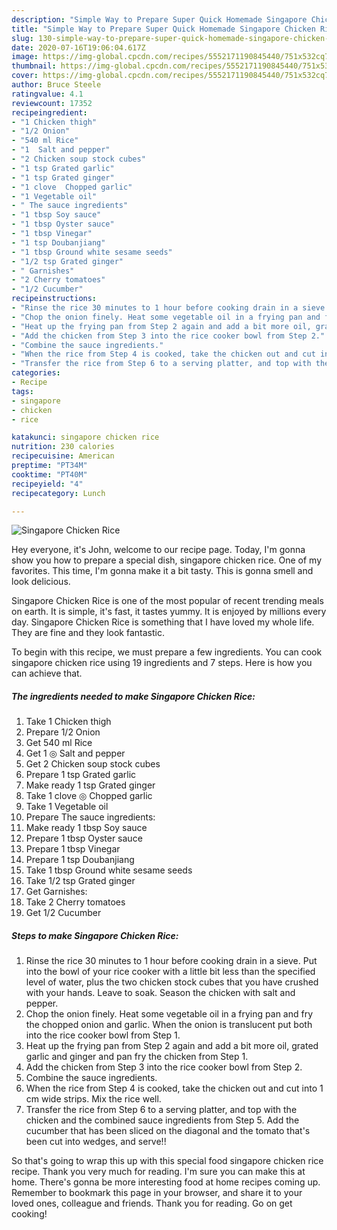 ```yaml
---
description: "Simple Way to Prepare Super Quick Homemade Singapore Chicken Rice"
title: "Simple Way to Prepare Super Quick Homemade Singapore Chicken Rice"
slug: 130-simple-way-to-prepare-super-quick-homemade-singapore-chicken-rice
date: 2020-07-16T19:06:04.617Z
image: https://img-global.cpcdn.com/recipes/5552171190845440/751x532cq70/singapore-chicken-rice-recipe-main-photo.jpg
thumbnail: https://img-global.cpcdn.com/recipes/5552171190845440/751x532cq70/singapore-chicken-rice-recipe-main-photo.jpg
cover: https://img-global.cpcdn.com/recipes/5552171190845440/751x532cq70/singapore-chicken-rice-recipe-main-photo.jpg
author: Bruce Steele
ratingvalue: 4.1
reviewcount: 17352
recipeingredient:
- "1 Chicken thigh"
- "1/2 Onion"
- "540 ml Rice"
- "1  Salt and pepper"
- "2 Chicken soup stock cubes"
- "1 tsp Grated garlic"
- "1 tsp Grated ginger"
- "1 clove  Chopped garlic"
- "1 Vegetable oil"
- " The sauce ingredients"
- "1 tbsp Soy sauce"
- "1 tbsp Oyster sauce"
- "1 tbsp Vinegar"
- "1 tsp Doubanjiang"
- "1 tbsp Ground white sesame seeds"
- "1/2 tsp Grated ginger"
- " Garnishes"
- "2 Cherry tomatoes"
- "1/2 Cucumber"
recipeinstructions:
- "Rinse the rice 30 minutes to 1 hour before cooking drain in a sieve. Put into the bowl of your rice cooker with a little bit less than the specified level of water, plus the two chicken stock cubes that you have crushed with your hands. Leave to soak. Season the chicken with salt and pepper."
- "Chop the onion finely. Heat some vegetable oil in a frying pan and fry the chopped onion and garlic. When the onion is translucent put both into the rice cooker bowl from Step 1."
- "Heat up the frying pan from Step 2 again and add a bit more oil, grated garlic and ginger and pan fry the chicken from Step 1."
- "Add the chicken from Step 3 into the rice cooker bowl from Step 2."
- "Combine the sauce ingredients."
- "When the rice from Step 4 is cooked, take the chicken out and cut into 1 cm wide strips. Mix the rice well."
- "Transfer the rice from Step 6 to a serving platter, and top with the chicken and the combined sauce ingredients from Step 5. Add the cucumber that has been sliced on the diagonal and the tomato that&#39;s been cut into wedges, and serve!!"
categories:
- Recipe
tags:
- singapore
- chicken
- rice

katakunci: singapore chicken rice 
nutrition: 230 calories
recipecuisine: American
preptime: "PT34M"
cooktime: "PT40M"
recipeyield: "4"
recipecategory: Lunch

---
```



![Singapore Chicken Rice](https://img-global.cpcdn.com/recipes/5552171190845440/751x532cq70/singapore-chicken-rice-recipe-main-photo.jpg)

Hey everyone, it's John, welcome to our recipe page. Today, I'm gonna show you how to prepare a special dish, singapore chicken rice. One of my favorites. This time, I'm gonna make it a bit tasty. This is gonna smell and look delicious.



Singapore Chicken Rice is one of the most popular of recent trending meals on earth. It is simple, it's fast, it tastes yummy. It is enjoyed by millions every day. Singapore Chicken Rice is something that I have loved my whole life. They are fine and they look fantastic.


To begin with this recipe, we must prepare a few ingredients. You can cook singapore chicken rice using 19 ingredients and 7 steps. Here is how you can achieve that.

<!--inarticleads1-->

##### The ingredients needed to make Singapore Chicken Rice:

1. Take 1 Chicken thigh
1. Prepare 1/2 Onion
1. Get 540 ml Rice
1. Get 1 ◎ Salt and pepper
1. Get 2 Chicken soup stock cubes
1. Prepare 1 tsp Grated garlic
1. Make ready 1 tsp Grated ginger
1. Take 1 clove ◎ Chopped garlic
1. Take 1 Vegetable oil
1. Prepare  The sauce ingredients:
1. Make ready 1 tbsp Soy sauce
1. Prepare 1 tbsp Oyster sauce
1. Prepare 1 tbsp Vinegar
1. Prepare 1 tsp Doubanjiang
1. Take 1 tbsp Ground white sesame seeds
1. Take 1/2 tsp Grated ginger
1. Get  Garnishes:
1. Take 2 Cherry tomatoes
1. Get 1/2 Cucumber




<!--inarticleads2-->

##### Steps to make Singapore Chicken Rice:

1. Rinse the rice 30 minutes to 1 hour before cooking drain in a sieve. Put into the bowl of your rice cooker with a little bit less than the specified level of water, plus the two chicken stock cubes that you have crushed with your hands. Leave to soak. Season the chicken with salt and pepper.
1. Chop the onion finely. Heat some vegetable oil in a frying pan and fry the chopped onion and garlic. When the onion is translucent put both into the rice cooker bowl from Step 1.
1. Heat up the frying pan from Step 2 again and add a bit more oil, grated garlic and ginger and pan fry the chicken from Step 1.
1. Add the chicken from Step 3 into the rice cooker bowl from Step 2.
1. Combine the sauce ingredients.
1. When the rice from Step 4 is cooked, take the chicken out and cut into 1 cm wide strips. Mix the rice well.
1. Transfer the rice from Step 6 to a serving platter, and top with the chicken and the combined sauce ingredients from Step 5. Add the cucumber that has been sliced on the diagonal and the tomato that&#39;s been cut into wedges, and serve!!




So that's going to wrap this up with this special food singapore chicken rice recipe. Thank you very much for reading. I'm sure you can make this at home. There's gonna be more interesting food at home recipes coming up. Remember to bookmark this page in your browser, and share it to your loved ones, colleague and friends. Thank you for reading. Go on get cooking!
